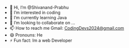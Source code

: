 - 👋 Hi, I’m @Shivanand-Prabhu
- 👀 I’m interested in coding
- 🌱 I’m currently learning Java 
- 💞️ I’m looking to collaborate on ...
- 📫 How to reach me Gmail: CodingDevs2024@gmail.com
- 😄 Pronouns: He
- ⚡ Fun fact: Im a web Developer

<!---
Shivanand-Prabhu/Shivanand-Prabhu is a ✨ special ✨ repository because its `README.md` (this file) appears on your GitHub profile.
You can click the Preview link to take a look at your changes.
--->
